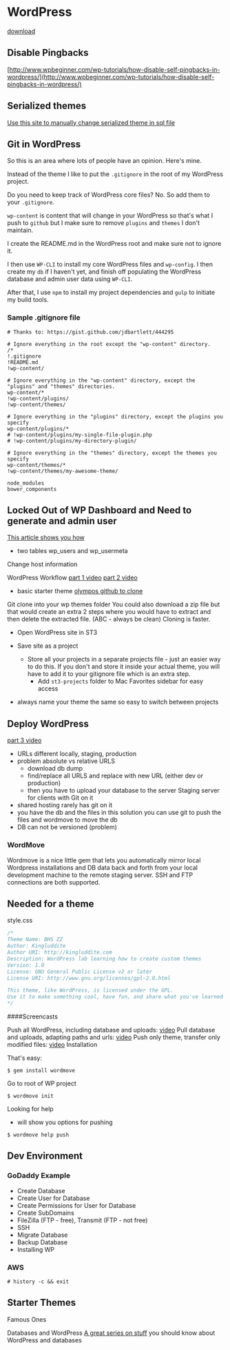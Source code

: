 # WordPress
[download](https://wordpress.org/download/)

## Disable Pingbacks
[http://www.wpbeginner.com/wp-tutorials/how-disable-self-pingbacks-in-wordpress/](http://www.wpbeginner.com/wp-tutorials/how-disable-self-pingbacks-in-wordpress/)



## Serialized themes
[Use this site to manually change serialized theme in sql file](http://pixelentity.com/wordpress-search-replace-domain/)

## Git in WordPress
So this is an area where lots of people have an opinion. Here's mine. 

Instead of the theme I like to put the `.gitignore` in the root of my WordPress project.

Do you need to keep track of WordPress core files? No. 
So add them to your `.gitignore`.

`wp-content` is content that will change in your WordPress so that's what I push to `github` but I make sure to remove `plugins` and `themes` I don't maintain.

I create the README.md in the WordPress root and make sure not to ignore it.

I then use `WP-CLI` to install my core WordPress files and `wp-config`. I then create my `db` if I haven't yet, and finish off populating the WordPress database and admin user data using `WP-CLI`.

After that, I use `npm` to install my project dependencies and `gulp` to initiate my build tools.

### Sample .gitignore file

```
# Thanks to: https://gist.github.com/jdbartlett/444295

# Ignore everything in the root except the "wp-content" directory.
/*
!.gitignore
!README.md
!wp-content/

# Ignore everything in the "wp-content" directory, except the "plugins" and "themes" directories.
wp-content/*
!wp-content/plugins/
!wp-content/themes/

# Ignore everything in the "plugins" directory, except the plugins you specify
wp-content/plugins/*
# !wp-content/plugins/my-single-file-plugin.php
# !wp-content/plugins/my-directory-plugin/

# Ignore everything in the "themes" directory, except the themes you specify
wp-content/themes/*
!wp-content/themes/my-awesome-theme/

node_modules
bower_components
```


## Locked Out of WP Dashboard and Need to generate and admin user
[This article shows you how](http://www.wpbeginner.com/wp-tutorials/how-to-add-an-admin-user-to-the-wordpress-database-via-mysql/)
* two tables wp_users and wp_usermeta

Change host information

WordPress Workflow
[part 1 video](https://www.youtube.com/watch?v=rOjuLJ8L0Zk)
[part 2 video](https://www.youtube.com/watch?v=J1-lsAoUnUY)
* basic starter theme [olympos github to clone](https://github.com/ivandoric/olympos.git)

Git clone into your wp themes folder
You could also download a zip file but that would create an extra 2 steps where you would have to extract and then delete the extracted file. (ABC - always be clean) Cloning is faster.
* Open WordPress site in ST3
* Save site as a project
    - Store all your projects in a separate projects file - just an easier way to do this. If you don't and store it inside your actual theme, you will have to add it to your gitignore file which is an extra step.
        + Add `st3-projects` folder to Mac Favorites sidebar for easy access 

* always name your theme the same so easy to switch between projects

## Deploy WordPress
[part 3 video](https://www.youtube.com/watch?v=BWf1Aly9Dkk)
* URLs different locally, staging, production
* problem absolute vs relative URLS
    - download db dump
    - find/replace all URLS and replace with new URL (either dev or production)
    - then you have to upload your database to the server
Staging server for clients with Git on it
* shared hosting rarely has git on it
* you have the db and the files in this solution you can use git to push the files and wordmove to move the db
* DB can not be versioned (problem)

### WordMove
Wordmove is a nice little gem that lets you automatically mirror local Wordpress installations and DB data back and forth from your local development machine to the remote staging server. SSH and FTP connections are both supported.

## Needed for a theme

style.css

```css
/*
Theme Name: BHS ZZ
Author: Kingluddite
Author URI: http://kingluddite.com
Description: WordPress lab learning how to create custom themes
Version: 1.0
License: GNU General Public License v2 or later
License URI: http://www.gnu.org/licenses/gpl-2.0.html

This theme, like WordPress, is licensed under the GPL.
Use it to make something cool, have fun, and share what you've learned with others.
*/
```

####Screencasts

Push all WordPress, including database and uploads: [video](http://vimeo.com/74648079)
Pull database and uploads, adapting paths and urls: [video](http://vimeo.com/74646861)
Push only theme, transfer only modified files: [video](http://vimeo.com/74647529)
Installation

That's easy:
```
$ gem install wordmove
```

Go to root of WP project

```
$ wordmove init
```

Looking for help
* will show you options for pushing
```
$ wordmove help push
```

## Dev Environment
### GoDaddy Example
* Create Database
* Create User for Database
* Create Permissions for User for Database
* Create SubDomains
* FileZilla (FTP - free), Transmit (FTP - not free)
* SSH
* Migrate Database
* Backup Database
* Installing WP

### AWS
    

```
# history -c && exit
```


## Starter Themes
Famous Ones

Databases and WordPress
[A great series on stuff](http://code.tutsplus.com/series/understanding-and-working-with-data-in-wordpress--cms-670) you should know about WordPress and databases
